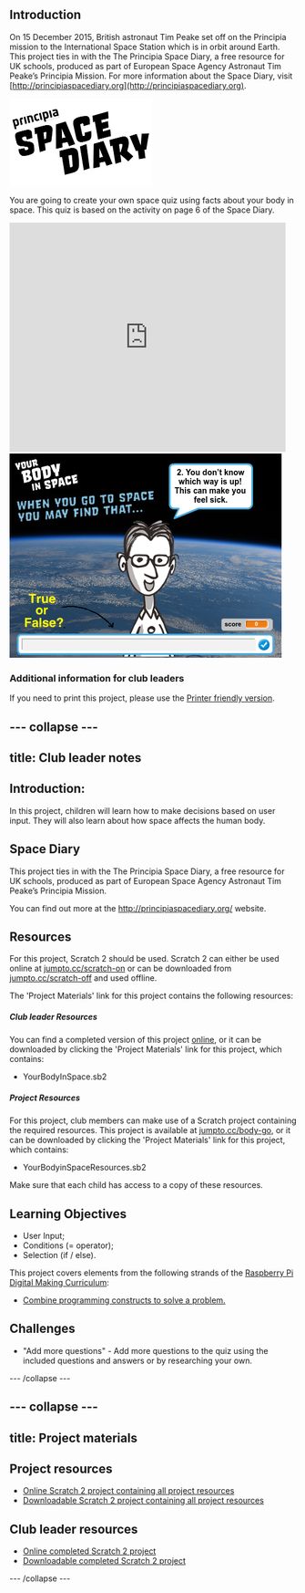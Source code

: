 ## Introduction

On 15 December 2015, British astronaut Tim Peake set off on the Principia mission to the International Space Station which is in orbit around Earth. This project ties in with the The Principia Space Diary, a free resource for UK schools, produced as part of European Space Agency Astronaut Tim Peake’s Principia Mission. For more information about the Space Diary, visit [http://principiaspacediary.org](http://principiaspacediary.org).

![Space Diary](images/space-diary.png)

You are going to create your own space quiz using facts about your body in space. This quiz is based on the activity on page 6 of the Space Diary. 

<div class="scratch-preview">
  <iframe allowtransparency="true" width="485" height="402" src="https://scratch.mit.edu/projects/embed/135911076/?autostart=false" frameborder="0"></iframe>
  <img src="images/space-body-final.png">
</div>

### Additional information for club leaders

If you need to print this project, please use the [Printer friendly version](https://projects.raspberry-pi.org/en/projects/space-body-quiz/print).


--- collapse ---
---
title: Club leader notes
---


## Introduction:
In this project, children will learn how to make decisions based on user input. They will also learn about how space affects the human body. 

## Space Diary
This project ties in with the The Principia Space Diary, a free resource for UK schools, produced as part of European Space Agency Astronaut Tim Peake’s Principia Mission.

You can find out more at the <a href="http://principiaspacediary.org/" target="_blank">http://principiaspacediary.org/</a> website. 

## Resources
For this project, Scratch 2 should be used. Scratch 2 can either be used online at [jumpto.cc/scratch-on](http://jumpto.cc/scratch-on) or can be downloaded from [jumpto.cc/scratch-off](http://jumpto.cc/scratch-off) and used offline.

The 'Project Materials' link for this project contains the following resources:

##### Club leader Resources

You can find a completed version of this project <a href="http://scratch.mit.edu/projects/135911076/#editor">online</a>, or it can be downloaded by clicking the 'Project Materials' link for this project, which contains:

+ YourBodyInSpace.sb2

##### Project Resources

For this project, club members can make use of a Scratch project containing the required resources. This project is available at [jumpto.cc/body-go](http://jumpto.cc/body-go), or it can be downloaded by clicking the 'Project Materials' link for this project, which contains:

+ YourBodyinSpaceResources.sb2

Make sure that each child has access to a copy of these resources.

## Learning Objectives
+ User Input;
+ Conditions (= operator);
+ Selection (if / else).

This project covers elements from the following strands of the [Raspberry Pi Digital Making Curriculum](http://rpf.io/curriculum):

+ [Combine programming constructs to solve a problem.](https://www.raspberrypi.org/curriculum/programming/builder)

## Challenges
+ "Add more questions" - Add more questions to the quiz using the included questions and answers or by researching your own.



--- /collapse ---


--- collapse ---
---
title: Project materials
---
## Project resources
* [Online Scratch 2 project containing all project resources](http://jumpto.cc/body-go)
* [Downloadable Scratch 2 project containing all project resources](resources/YourBodyinSpaceResources.sb2)

## Club leader resources
* [Online completed Scratch 2 project](http://scratch.mit.edu/projects/135911076/#editor)
* [Downloadable completed Scratch 2 project](resources/YourBodyinSpace.sb2)

--- /collapse ---

